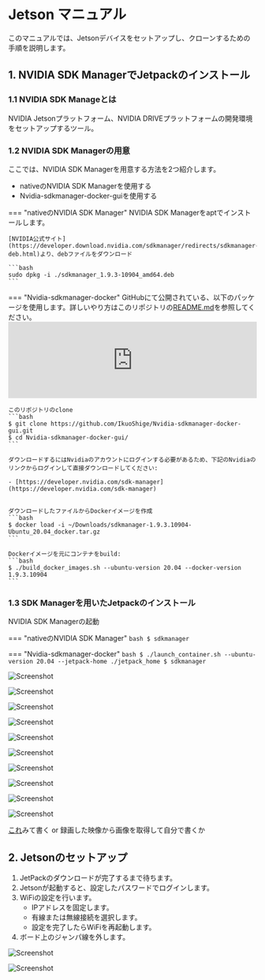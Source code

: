 <!--
# sdkmanagerでjetpackのインストール

## comming soon ... 
-->

# Jetson マニュアル

このマニュアルでは、Jetsonデバイスをセットアップし、クローンするための手順を説明します。

## 1. NVIDIA SDK ManagerでJetpackのインストール

### 1.1 NVIDIA SDK Manageとは
NVIDIA Jetsonプラットフォーム、NVIDIA DRIVEプラットフォームの開発環境をセットアップするツール。

### 1.2 NVIDIA SDK Managerの用意
ここでは、NVIDIA SDK Managerを用意する方法を2つ紹介します。

- nativeのNVIDIA SDK Managerを使用する
- Nvidia-sdkmanager-docker-guiを使用する

=== "nativeのNVIDIA SDK Manager"
    NVIDIA SDK Managerをaptでインストールします。

    [NVIDIA公式サイト](https://developer.download.nvidia.com/sdkmanager/redirects/sdkmanager-deb.html)より、debファイルをダウンロード

    ```bash
    sudo dpkg -i ./sdkmanager_1.9.3-10904_amd64.deb
    ```

=== "Nvidia-sdkmanager-docker"
    GitHubにて公開されている、以下のパッケージを使用します。詳しいやり方はこのリポジトリの[README.md](https://github.com/IkuoShige/Nvidia-sdkmanager-docker-gui/blob/main/README.md)を参照してください。
    <iframe class="hatenablogcard" style="width:100%;height:155px;max-width:680px;" title="%text%" src="https://hatenablog-parts.com/embed?url=https://github.com/IkuoShige/Nvidia-sdkmanager-docker-gui" width="300" height="150" frameborder="0" scrolling="no"> </iframe> 

    このリポジトリのclone
    ```bash
    $ git clone https://github.com/IkuoShige/Nvidia-sdkmanager-docker-gui.git
    $ cd Nvidia-sdkmanager-docker-gui/
    ```

    ダウンロードするにはNvidiaのアカウントにログインする必要があるため、下記のNvidiaのリンクからログインして直接ダウンロードしてください:

    - [https://developer.nvidia.com/sdk-manager](https://developer.nvidia.com/sdk-manager)


    ダウンロードしたファイルからDockerイメージを作成
    ```bash
    $ docker load -i ~/Downloads/sdkmanager-1.9.3.10904-Ubuntu_20.04_docker.tar.gz
    ```

    Dockerイメージを元にコンテナをbuild:
    ```bash
    $ ./build_docker_images.sh --ubuntu-version 20.04 --docker-version 1.9.3.10904
    ```

### 1.3 SDK Managerを用いたJetpackのインストール

NVIDIA SDK Managerの起動

=== "nativeのNVIDIA SDK Manager"
    ```bash
    $ sdkmanager
    ```

=== "Nvidia-sdkmanager-docker"
    ```bash
    $ ./launch_container.sh --ubuntu-version 20.04 --jetpack-home ./jetpack_home
    $ sdkmanager
    ```

![Screenshot](./../img/sdkmanager_login.png)

<!--
<figure markdown>
  ![Screenshot](./../img/sdkmanager_login.png){ width="300" align="center" }
  <figcaption>Image caption</figcaption>
</figurer>
-->

<!--
<a href="../images/sdkmanager_login.png" data-lightbox="login">Image #1</a>
-->

![Screenshot](./../img/sdkmanager_privacy.png)

![Screenshot](./../img/sdkmanager_home.png)

![Screenshot](./../img/sdkmanager_select_board.png)

![Screenshot](./../img/sdkmanager_step2.png)

![Screenshot](./../img/sdkmanager_step2_2.png)

![Screenshot](./../img/sdkmanager_step3_downloading.png)

![Screenshot](./../img/sdkmanager_step3_after_creatingOSimage.png)

![Screenshot](./../img/sdkmanager_step3_manual_setup.png)

![Screenshot](./../img/sdkmanager_step3_strage_device.png)



[これ](https://docs.nvidia.com/sdk-manager/install-with-sdkm-jetson/index.html)みて書く or 録画した映像から画像を取得して自分で書くか

## 2. Jetsonのセットアップ

1. JetPackのダウンロードが完了するまで待ちます。
2. Jetsonが起動すると、設定したパスワードでログインします。
3. WiFiの設定を行います。
    - IPアドレスを固定します。
    - 有線または無線接続を選択します。
    - 設定を完了したらWiFiを再起動します。
4. ボード上のジャンパ線を外します。

![Screenshot](./../img/sdkmanager_step3_install_components.png)

![Screenshot](./../img/sdkmanager_step4_finish.png)

